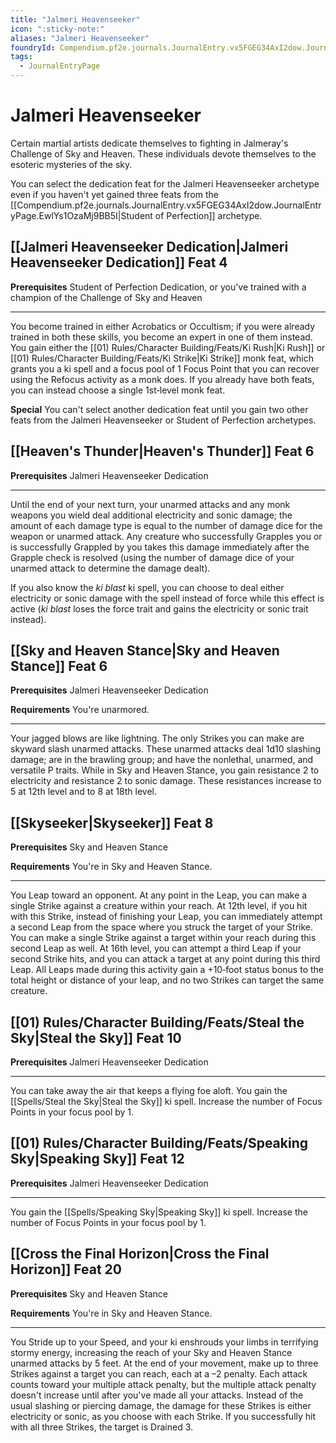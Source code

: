 ```yaml
---
title: "Jalmeri Heavenseeker"
icon: ":sticky-note:"
aliases: "Jalmeri Heavenseeker"
foundryId: Compendium.pf2e.journals.JournalEntry.vx5FGEG34AxI2dow.JournalEntryPage.NaG4fy33coUdSFtH
tags:
  - JournalEntryPage
---
```


# Jalmeri Heavenseeker
Certain martial artists dedicate themselves to fighting in Jalmeray's Challenge of Sky and Heaven. These individuals devote themselves to the esoteric mysteries of the sky.

You can select the dedication feat for the Jalmeri Heavenseeker archetype even if you haven't yet gained three feats from the [[Compendium.pf2e.journals.JournalEntry.vx5FGEG34AxI2dow.JournalEntryPage.EwlYs1OzaMj9BB5I|Student of Perfection]] archetype.

## [[Jalmeri Heavenseeker Dedication|Jalmeri Heavenseeker Dedication]] Feat 4

**Prerequisites** Student of Perfection Dedication, or you've trained with a champion of the Challenge of Sky and Heaven

* * *

You become trained in either Acrobatics or Occultism; if you were already trained in both these skills, you become an expert in one of them instead. You gain either the [[01) Rules/Character Building/Feats/Ki Rush|Ki Rush]] or [[01) Rules/Character Building/Feats/Ki Strike|Ki Strike]] monk feat, which grants you a ki spell and a focus pool of 1 Focus Point that you can recover using the Refocus activity as a monk does. If you already have both feats, you can instead choose a single 1st‐level monk feat.

**Special** You can't select another dedication feat until you gain two other feats from the Jalmeri Heavenseeker or Student of Perfection archetypes.

## [[Heaven's Thunder|Heaven's Thunder]] Feat 6

**Prerequisites** Jalmeri Heavenseeker Dedication

* * *

Until the end of your next turn, your unarmed attacks and any monk weapons you wield deal additional electricity and sonic damage; the amount of each damage type is equal to the number of damage dice for the weapon or unarmed attack. Any creature who successfully Grapples you or is successfully Grappled by you takes this damage immediately after the Grapple check is resolved (using the number of damage dice of your unarmed attack to determine the damage dealt).

If you also know the _ki blast_ ki spell, you can choose to deal either electricity or sonic damage with the spell instead of force while this effect is active (_ki blast_ loses the force trait and gains the electricity or sonic trait instead).

## [[Sky and Heaven Stance|Sky and Heaven Stance]] Feat 6

**Prerequisites** Jalmeri Heavenseeker Dedication

**Requirements** You're unarmored.

* * *

Your jagged blows are like lightning. The only Strikes you can make are skyward slash unarmed attacks. These unarmed attacks deal 1d10 slashing damage; are in the brawling group; and have the nonlethal, unarmed, and versatile P traits. While in Sky and Heaven Stance, you gain resistance 2 to electricity and resistance 2 to sonic damage. These resistances increase to 5 at 12th level and to 8 at 18th level.

## [[Skyseeker|Skyseeker]] Feat 8

**Prerequisites** Sky and Heaven Stance

**Requirements** You're in Sky and Heaven Stance.

* * *

You Leap toward an opponent. At any point in the Leap, you can make a single Strike against a creature within your reach. At 12th level, if you hit with this Strike, instead of finishing your Leap, you can immediately attempt a second Leap from the space where you struck the target of your Strike. You can make a single Strike against a target within your reach during this second Leap as well. At 16th level, you can attempt a third Leap if your second Strike hits, and you can attack a target at any point during this third Leap. All Leaps made during this activity gain a +10‐foot status bonus to the total height or distance of your leap, and no two Strikes can target the same creature.

## [[01) Rules/Character Building/Feats/Steal the Sky|Steal the Sky]] Feat 10

**Prerequisites** Jalmeri Heavenseeker Dedication

* * *

You can take away the air that keeps a flying foe aloft. You gain the [[Spells/Steal the Sky|Steal the Sky]] ki spell. Increase the number of Focus Points in your focus pool by 1.

## [[01) Rules/Character Building/Feats/Speaking Sky|Speaking Sky]] Feat 12

**Prerequisites** Jalmeri Heavenseeker Dedication

* * *

You gain the [[Spells/Speaking Sky|Speaking Sky]] ki spell. Increase the number of Focus Points in your focus pool by 1.

## [[Cross the Final Horizon|Cross the Final Horizon]] Feat 20

**Prerequisites** Sky and Heaven Stance

**Requirements** You're in Sky and Heaven Stance.

* * *

You Stride up to your Speed, and your ki enshrouds your limbs in terrifying stormy energy, increasing the reach of your Sky and Heaven Stance unarmed attacks by 5 feet. At the end of your movement, make up to three Strikes against a target you can reach, each at a –2 penalty. Each attack counts toward your multiple attack penalty, but the multiple attack penalty doesn't increase until after you've made all your attacks. Instead of the usual slashing or piercing damage, the damage for these Strikes is either electricity or sonic, as you choose with each Strike. If you successfully hit with all three Strikes, the target is Drained 3.